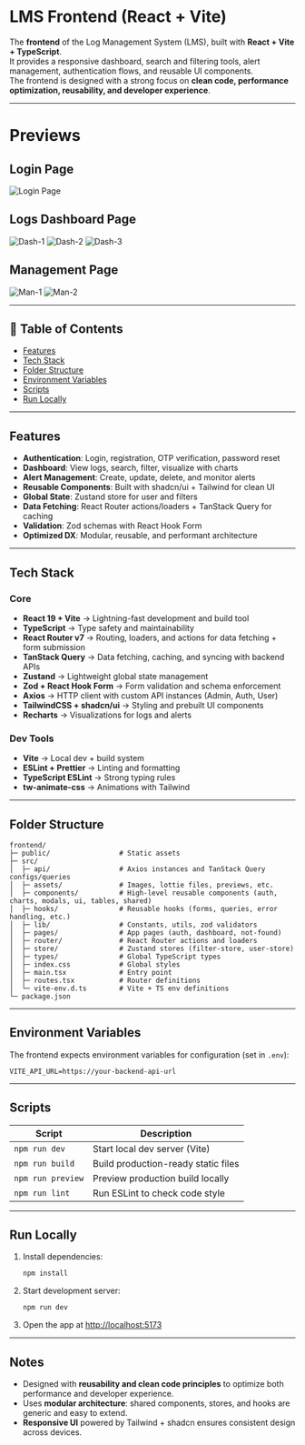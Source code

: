 # LMS Frontend (React + Vite)

The **frontend** of the Log Management System (LMS), built with **React + Vite + TypeScript**.  
It provides a responsive dashboard, search and filtering tools, alert management, authentication flows, and reusable UI components.  
The frontend is designed with a strong focus on **clean code, performance optimization, reusability, and developer experience**.

---

# Previews

## Login Page
![Login Page](./src/assets/previews/login.png)

## Logs Dashboard Page
![Dash-1](./src/assets/previews/dash-1.png)
![Dash-2](./src/assets/previews/dash-2.png)
![Dash-3](./src/assets/previews/dash-3.png)

## Management Page
![Man-1](./src/assets/previews/man-1.png)
![Man-2](./src/assets/previews/man-2.png)

---

## 📑 Table of Contents
- [Features](#features)
- [Tech Stack](#tech-stack)
- [Folder Structure](#folder-structure)
- [Environment Variables](#environment-variables)
- [Scripts](#scripts)
- [Run Locally](#run-locally)

---

## Features
- **Authentication**: Login, registration, OTP verification, password reset  
- **Dashboard**: View logs, search, filter, visualize with charts  
- **Alert Management**: Create, update, delete, and monitor alerts  
- **Reusable Components**: Built with shadcn/ui + Tailwind for clean UI  
- **Global State**: Zustand store for user and filters  
- **Data Fetching**: React Router actions/loaders + TanStack Query for caching  
- **Validation**: Zod schemas with React Hook Form  
- **Optimized DX**: Modular, reusable, and performant architecture  

---

## Tech Stack

### Core
- **React 19 + Vite** → Lightning-fast development and build tool  
- **TypeScript** → Type safety and maintainability  
- **React Router v7** → Routing, loaders, and actions for data fetching + form submission  
- **TanStack Query** → Data fetching, caching, and syncing with backend APIs  
- **Zustand** → Lightweight global state management  
- **Zod + React Hook Form** → Form validation and schema enforcement  
- **Axios** → HTTP client with custom API instances (Admin, Auth, User)  
- **TailwindCSS + shadcn/ui** → Styling and prebuilt UI components  
- **Recharts** → Visualizations for logs and alerts  

### Dev Tools
- **Vite** → Local dev + build system  
- **ESLint + Prettier** → Linting and formatting  
- **TypeScript ESLint** → Strong typing rules  
- **tw-animate-css** → Animations with Tailwind  

---

## Folder Structure

```
frontend/
├─ public/                 # Static assets
├─ src/
│  ├─ api/                 # Axios instances and TanStack Query configs/queries
│  ├─ assets/              # Images, lottie files, previews, etc.
│  ├─ components/          # High-level reusable components (auth, charts, modals, ui, tables, shared)
│  ├─ hooks/               # Reusable hooks (forms, queries, error handling, etc.)
│  ├─ lib/                 # Constants, utils, zod validators
│  ├─ pages/               # App pages (auth, dashboard, not-found)
│  ├─ router/              # React Router actions and loaders
│  ├─ store/               # Zustand stores (filter-store, user-store)
│  ├─ types/               # Global TypeScript types
│  ├─ index.css            # Global styles
│  ├─ main.tsx             # Entry point
│  ├─ routes.tsx           # Router definitions
│  └─ vite-env.d.ts        # Vite + TS env definitions
└─ package.json
```

---

## Environment Variables

The frontend expects environment variables for configuration (set in `.env`):

```env
VITE_API_URL=https://your-backend-api-url
```

---

## Scripts

| Script | Description |
|--------|-------------|
| `npm run dev` | Start local dev server (Vite) |
| `npm run build` | Build production-ready static files |
| `npm run preview` | Preview production build locally |
| `npm run lint` | Run ESLint to check code style |

---

## Run Locally

1. Install dependencies:
   ```bash
   npm install
   ```
2. Start development server:
   ```bash
   npm run dev
   ```
3. Open the app at [http://localhost:5173](http://localhost:5173)

---

## Notes

- Designed with **reusability and clean code principles** to optimize both performance and developer experience.  
- Uses **modular architecture**: shared components, stores, and hooks are generic and easy to extend.  
- **Responsive UI** powered by Tailwind + shadcn ensures consistent design across devices.  
